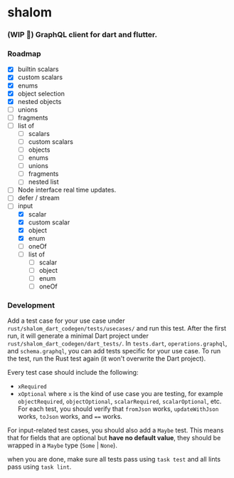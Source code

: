 # shalom
### (WIP 🚧) GraphQL client for dart and flutter.


### Roadmap
- [x] builtin scalars
- [x] custom scalars
- [x] enums
- [x] object selection
- [x] nested objects
- [ ] unions
- [ ] fragments
- [ ] list of
    - [ ] scalars
    - [ ] custom scalars
    - [ ] objects
    - [ ] enums
    - [ ] unions
    - [ ] fragments
    - [ ] nested list
- [ ] Node interface real time updates.
- [ ] defer / stream
- [ ] input
    - [x] scalar
    - [x] custom scalar
    - [x] object
    - [x] enum
    - [ ] oneOf
    - [ ] list of
        - [ ] scalar
        - [ ] object
        - [ ] enum
        - [ ] oneOf  
 
### Development
Add a test case for your use case under `rust/shalom_dart_codegen/tests/usecases/` and run this test. After the first run, it will generate a minimal Dart project under `rust/shalom_dart_codegen/dart_tests/`. In `tests.dart`, `operations.graphql`, and `schema.graphql`, you can add tests specific for your use case. To run the test, run the Rust test again (it won't overwrite the Dart project).

Every test case should include the following:

- `xRequired` 
- `xOptional`
where `x` is the kind of use case you are testing, for example `objectRequired`, `objectOptional`, `scalarRequired`, `scalarOptional`, etc.
For each test, you should verify that `fromJson` works, `updateWithJson` works, `toJson` works, and `==` works.

For input-related test cases, you should also add a `Maybe` test. This means that for fields that are optional but **have no default value**, they should be wrapped in a `Maybe` type (`Some` | `None`).

when you are done, make sure all tests pass using `task test` and all lints pass using `task lint`.

